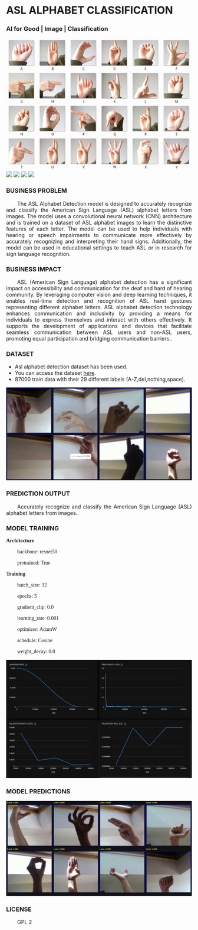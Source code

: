 # ASL ALPHABET CLASSIFICATION
### AI for Good | Image | Classification

![](https://github.com/h2oai/HT-Catalog/blob/1432be958ab3f41b67c57c241b946b4a3d4699e1/Assets/DL_Models/31_ASL%20Alphabet%20Detection/cover.png)
![](https://github.com/h2oai/HT-Catalog/blob/1432be958ab3f41b67c57c241b946b4a3d4699e1/Assets/DL_Models/31_ASL%20Alphabet%20Detection/cover.jpg)
![](https://github.com/h2oai/HT-Catalog/blob/1432be958ab3f41b67c57c241b946b4a3d4699e1/Assets/DL_Models/31_ASL%20Alphabet%20Detection/cover.jpeg)
![](https://github.com/h2oai/HT-Catalog/blob/1432be958ab3f41b67c57c241b946b4a3d4699e1/Assets/DL_Models/31_ASL%20Alphabet%20Detection/cover.webp)
![](https://github.com/h2oai/HT-Catalog/blob/1432be958ab3f41b67c57c241b946b4a3d4699e1/Assets/DL_Models/31_ASL%20Alphabet%20Detection/cover)

### BUSINESS PROBLEM
<p style='text-align: justify; text-indent: 30px;'>The ASL Alphabet Detection model is designed to accurately recognize and classify the American Sign Language (ASL) alphabet letters from images. The model uses a convolutional neural network (CNN) architecture and is trained on a dataset of ASL alphabet images to learn the distinctive features of each letter. The model can be used to help individuals with hearing or speech impairments to communicate more effectively by accurately recognizing and interpreting their hand signs. Additionally, the model can be used in educational settings to teach ASL or in research for sign language recognition.</p>

### BUSINESS IMPACT
<p style='text-align: justify; text-indent: 30px;'>ASL (American Sign Language) alphabet detection has a significant impact on accessibility and communication for the deaf and hard of hearing community. By leveraging computer vision and deep learning techniques, it enables real-time detection and recognition of ASL hand gestures representing different alphabet letters. ASL alphabet detection technology enhances communication and inclusivity by providing a means for individuals to express themselves and interact with others effectively. It supports the development of applications and devices that facilitate seamless communication between ASL users and non-ASL users, promoting equal participation and bridging communication barriers..</p>

### DATASET
- Asl alphabet detection dataset has been used.
- You can access the dataset [here](s3://apac-cds/ht_datasets/image_classification/asl_alphabet_train.zip).
- 87000 train data with their 29 different labels (A-Z,del,nothing,space).

![train data](https://github.com/h2oai/HT-Catalog/blob/1432be958ab3f41b67c57c241b946b4a3d4699e1/Assets/DL_Models/31_ASL%20Alphabet%20Detection/train%20data.png)

### PREDICTION OUTPUT
<p style='text-align: justify; text-indent: 30px;'>Accurately recognize and classify the American Sign Language (ASL) alphabet letters from images..</p>

### MODEL TRAINING
<p style='font-family:JackInput Regular;'><b>Architecture</b></p>
<p style='text-align: justify; text-indent: 30px;font-family:JackInput Regular;'>backbone: resnet50</p>
<p style='text-align: justify; text-indent: 30px;font-family:JackInput Regular;'>pretrained: True</p>

<p style='font-family:JackInput Regular;'><b>Training</b></p>
<p style='text-align: justify; text-indent: 30px;font-family:JackInput Regular;'>batch_size: 32</p>
<p style='text-align: justify; text-indent: 30px;font-family:JackInput Regular;'>epochs: 5</p>
<p style='text-align: justify; text-indent: 30px;font-family:JackInput Regular;'>gradient_clip: 0.0</p>
<p style='text-align: justify; text-indent: 30px;font-family:JackInput Regular;'>learning_rate: 0.001</p>
<p style='text-align: justify; text-indent: 30px;font-family:JackInput Regular;'>optimizer: AdamW</p>
<p style='text-align: justify; text-indent: 30px;font-family:JackInput Regular;'>schedule: Cosine</p>
<p style='text-align: justify; text-indent: 30px;font-family:JackInput Regular;'>weight_decay: 0.0</p>

![chart](https://github.com/h2oai/HT-Catalog/blob/1432be958ab3f41b67c57c241b946b4a3d4699e1/Assets/DL_Models/31_ASL%20Alphabet%20Detection/chart.png)

### MODEL PREDICTIONS

![Validation Predictions](https://github.com/h2oai/HT-Catalog/blob/1432be958ab3f41b67c57c241b946b4a3d4699e1/Assets/DL_Models/31_ASL%20Alphabet%20Detection/Validation%20Predictions.png)

### LICENSE
<p style='text-align: justify; text-indent: 30px;'>GPL 2</p>
    